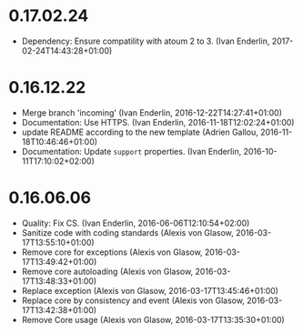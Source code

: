 # 0.17.02.24

  * Dependency: Ensure compatility with atoum 2 to 3. (Ivan Enderlin, 2017-02-24T14:43:28+01:00)
# 0.16.12.22

  * Merge branch 'incoming' (Ivan Enderlin, 2016-12-22T14:27:41+01:00)
  * Documentation: Use HTTPS. (Ivan Enderlin, 2016-11-18T12:02:24+01:00)
  * update README according to the new template (Adrien Gallou, 2016-11-18T10:46:46+01:00)
  * Documentation: Update `support` properties. (Ivan Enderlin, 2016-10-11T17:10:02+02:00)

# 0.16.06.06

  * Quality: Fix CS. (Ivan Enderlin, 2016-06-06T12:10:54+02:00)
  * Sanitize code with coding standards (Alexis von Glasow, 2016-03-17T13:55:10+01:00)
  * Remove core for exceptions (Alexis von Glasow, 2016-03-17T13:49:42+01:00)
  * Remove core autoloading (Alexis von Glasow, 2016-03-17T13:48:33+01:00)
  * Replace exception (Alexis von Glasow, 2016-03-17T13:45:46+01:00)
  * Replace core by consistency and event (Alexis von Glasow, 2016-03-17T13:42:38+01:00)
  * Remove Core usage (Alexis von Glasow, 2016-03-17T13:35:30+01:00)

